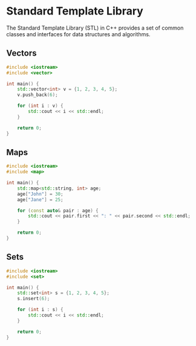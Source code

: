 # Standard Template Library

The Standard Template Library (STL) in C++ provides a set of common classes and interfaces for data structures and algorithms.

## Vectors

```cpp
#include <iostream>
#include <vector>

int main() {
    std::vector<int> v = {1, 2, 3, 4, 5};
    v.push_back(6);

    for (int i : v) {
        std::cout << i << std::endl;
    }

    return 0;
}
```

## Maps

```cpp
#include <iostream>
#include <map>

int main() {
    std::map<std::string, int> age;
    age["John"] = 30;
    age["Jane"] = 25;

    for (const auto& pair : age) {
        std::cout << pair.first << ": " << pair.second << std::endl;
    }

    return 0;
}
```

## Sets

```cpp
#include <iostream>
#include <set>

int main() {
    std::set<int> s = {1, 2, 3, 4, 5};
    s.insert(6);

    for (int i : s) {
        std::cout << i << std::endl;
    }

    return 0;
}
```

